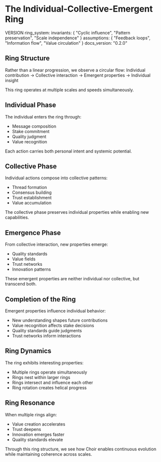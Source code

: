 # The Individual-Collective-Emergent Ring

VERSION ring_system:
invariants: {
"Cyclic influence",
"Pattern preservation",
"Scale independence"
}
assumptions: {
"Feedback loops",
"Information flow",
"Value circulation"
}
docs_version: "0.2.0"

## Ring Structure

Rather than a linear progression, we observe a circular flow:
Individual contribution → Collective interaction → Emergent properties → Individual insight

This ring operates at multiple scales and speeds simultaneously.

## Individual Phase

The individual enters the ring through:

- Message composition
- Stake commitment
- Quality judgment
- Value recognition

Each action carries both personal intent and systemic potential.

## Collective Phase

Individual actions compose into collective patterns:

- Thread formation
- Consensus building
- Trust establishment
- Value accumulation

The collective phase preserves individual properties while enabling new capabilities.

## Emergence Phase

From collective interaction, new properties emerge:

- Quality standards
- Value fields
- Trust networks
- Innovation patterns

These emergent properties are neither individual nor collective, but transcend both.

## Completion of the Ring

Emergent properties influence individual behavior:

- New understanding shapes future contributions
- Value recognition affects stake decisions
- Quality standards guide judgments
- Trust networks inform interactions

## Ring Dynamics

The ring exhibits interesting properties:

- Multiple rings operate simultaneously
- Rings nest within larger rings
- Rings intersect and influence each other
- Ring rotation creates helical progress

## Ring Resonance

When multiple rings align:

- Value creation accelerates
- Trust deepens
- Innovation emerges faster
- Quality standards elevate

Through this ring structure, we see how Choir enables continuous evolution while maintaining coherence across scales.
